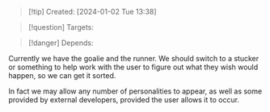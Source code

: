 
>[!tip] Created: [2024-01-02 Tue 13:38]

>[!question] Targets: 

>[!danger] Depends: 

Currently we have the goalie and the runner.  We should switch to a stucker or something to help work with the user to figure out what they wish would happen, so we can get it sorted.

In fact we may allow any number of personalities to appear, as well as some provided by external developers, provided the user allows it to occur.